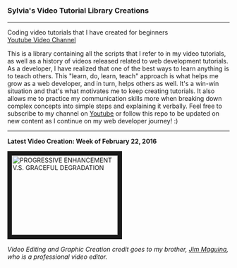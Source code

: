 ### Sylvia's Video Tutorial Library Creations
***
Coding video tutorials that I have created for beginners <br>
[Youtube Video Channel](https://www.youtube.com/user/SylviaMarketing23)

This is a library containing all the scripts that I refer to in my video tutorials, as well as a history of videos released related to web development tutorials. As a developer, I have realized that one of the best ways to learn anything is to teach others. This "learn, do, learn, teach" approach is what helps me grow as a web developer, and in turn, helps others as well. It's a win-win situation and that's what motivates me to keep creating tutorials. It also allows me to practice my communication skills more when breaking down complex concepts into simple steps and explaining it verbally. Feel free to subscribe to my channel on [Youtube](https://www.youtube.com/user/SylviaMarketing23) or follow this repo to be updated on new content as I continue on my web developer journey! :)
<br>
***
**Latest Video Creation: Week of February 22, 2016**<br>

<a href="http://www.youtube.com/watch?feature=player_embedded&v=zhAn2fl0_A8
" target="_blank"><img src="http://img.youtube.com/vi/zhAn2fl0_A8/0.jpg" 
alt="PROGRESSIVE ENHANCEMENT V.S. GRACEFUL DEGRADATION" width="240" height="180" border="10" /></a>

*Video Editing and Graphic Creation credit goes to my brother, <a href="http://jmag.netlify.com">Jim Maguina</a>, who is a professional video editor.*
